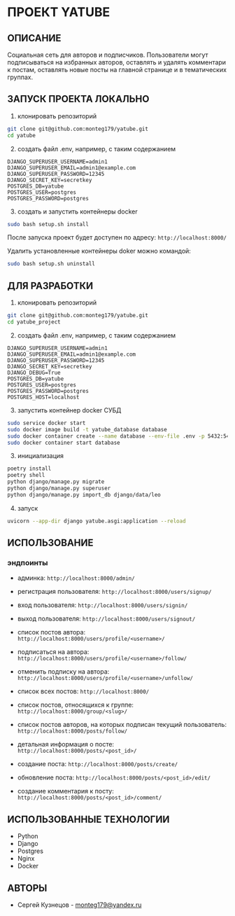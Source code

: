 # ПРОЕКТ YATUBE

## ОПИСАНИЕ
Социальная сеть для авторов и подписчиков. Пользователи могут подписываться на избранных авторов, оставлять и удалять комментари к постам, оставлять новые посты на главной странице и в тематических группах.

## ЗАПУСК ПРОЕКТА ЛОКАЛЬНО
1. клонировать репозиторий
```sh
git clone git@github.com:monteg179/yatube.git
cd yatube
```

2. создать файл .env, например, с таким содержанием
```
DJANGO_SUPERUSER_USERNAME=admin1
DJANGO_SUPERUSER_EMAIL=admin1@example.com
DJANGO_SUPERUSER_PASSWORD=12345
DJANGO_SECRET_KEY=secretkey
POSTGRES_DB=yatube
POSTGRES_USER=postgres
POSTGRES_PASSWORD=postgres
```

3. создать и запустить контейнеры docker
```sh
sudo bash setup.sh install
```

После запуска проект будет доступен по адресу:
`http://localhost:8000/`

Удалить установленные контейнеры doker можно командой:
```sh
sudo bash setup.sh uninstall
```

## ДЛЯ РАЗРАБОТКИ
1. клонировать репозиторий
```sh
git clone git@github.com:monteg179/yatube.git
cd yatube_project
```

2. создать файл .env, например, с таким содержанием
```
DJANGO_SUPERUSER_USERNAME=admin1
DJANGO_SUPERUSER_EMAIL=admin1@example.com
DJANGO_SUPERUSER_PASSWORD=12345
DJANGO_SECRET_KEY=secretkey
DJANGO_DEBUG=True
POSTGRES_DB=yatube
POSTGRES_USER=postgres
POSTGRES_PASSWORD=postgres
POSTGRES_HOST=localhost
```

3. запустить контейнер docker СУБД
```sh
sudo service docker start
sudo docker image build -t yatube_database database
sudo docker container create --name database --env-file .env -p 5432:5432 yatube_database
sudo docker container start database
```
3. инициализация
```sh
poetry install
poetry shell
python django/manage.py migrate
python django/manage.py superuser
python django/manage.py import_db django/data/leo
```
4. запуск
```sh
uvicorn --app-dir django yatube.asgi:application --reload
```

## ИСПОЛЬЗОВАНИЕ

### эндпоинты

- админка:
`http://localhost:8000/admin/`

- регистрация пользователя:
`http://localhost:8000/users/signup/`

- вход пользователя:
`http://localhost:8000/users/signin/`

- выход пользователя: 
`http://localhost:8000/users/signout/`

- список постов автора:
`http://localhost:8000/users/profile/<username>/`

- подписаться на автора:
`http://localhost:8000/users/profile/<username>/follow/`

- отменить подписку на автора:
`http://localhost:8000/users/profile/<username>/unfollow/`

- список всех постов:
`http://localhost:8000/`

- список постов, относящихся к группе:
`http://localhost:8000/group/<slug>/`

- список постов авторов, на которых подписан текущий пользователь:
`http://localhost:8000/posts/follow/`

- детальная информация о посте:
`http://localhost:8000/posts/<post_id>/`

- создание поста:
`http://localhost:8000/posts/create/`

- обновление поста:
`http://localhost:8000/posts/<post_id>/edit/`

- создание комментария к посту:
`http://localhost:8000/posts/<post_id>/comment/`

## ИСПОЛЬЗОВАННЫЕ ТЕХНОЛОГИИ

- Python
- Django
- Postgres
- Nginx
- Docker

## АВТОРЫ
* Сергей Кузнецов - monteg179@yandex.ru
